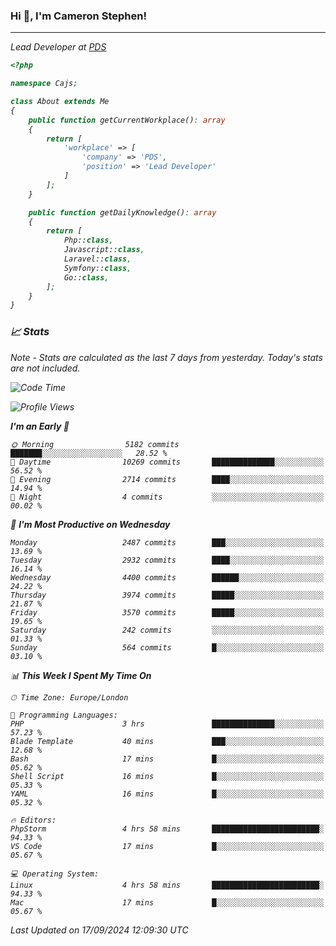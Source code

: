 ### Hi 👋, I'm Cameron Stephen!
<hr>
<p><em>Lead Developer at <a href="https://prindatasolutions.co.uk">PDS</a></p>


```php
<?php

namespace Cajs;

class About extends Me
{
    public function getCurrentWorkplace(): array
    {
        return [
            'workplace' => [
                'company' => 'PDS',
                'position' => 'Lead Developer'
            ]
        ];
    }

    public function getDailyKnowledge(): array
    {
        return [
            Php::class,
            Javascript::class,
            Laravel::class,
            Symfony::class,
            Go::class,
        ];
    }
}
```

### 📈 Stats
<p><em>Note - Stats are calculated as the last 7 days from yesterday. Today's stats are not included.</em></p>


<!--START_SECTION:waka-->
![Code Time](http://img.shields.io/badge/Code%20Time-3%2C941%20hrs%2055%20mins-blue)

![Profile Views](http://img.shields.io/badge/Profile%20Views-4-blue)

**I'm an Early 🐤** 

```text
🌞 Morning                5182 commits        ███████░░░░░░░░░░░░░░░░░░   28.52 % 
🌆 Daytime                10269 commits       ██████████████░░░░░░░░░░░   56.52 % 
🌃 Evening                2714 commits        ████░░░░░░░░░░░░░░░░░░░░░   14.94 % 
🌙 Night                  4 commits           ░░░░░░░░░░░░░░░░░░░░░░░░░   00.02 % 
```
📅 **I'm Most Productive on Wednesday** 

```text
Monday                   2487 commits        ███░░░░░░░░░░░░░░░░░░░░░░   13.69 % 
Tuesday                  2932 commits        ████░░░░░░░░░░░░░░░░░░░░░   16.14 % 
Wednesday                4400 commits        ██████░░░░░░░░░░░░░░░░░░░   24.22 % 
Thursday                 3974 commits        █████░░░░░░░░░░░░░░░░░░░░   21.87 % 
Friday                   3570 commits        █████░░░░░░░░░░░░░░░░░░░░   19.65 % 
Saturday                 242 commits         ░░░░░░░░░░░░░░░░░░░░░░░░░   01.33 % 
Sunday                   564 commits         █░░░░░░░░░░░░░░░░░░░░░░░░   03.10 % 
```


📊 **This Week I Spent My Time On** 

```text
🕑︎ Time Zone: Europe/London

💬 Programming Languages: 
PHP                      3 hrs               ██████████████░░░░░░░░░░░   57.23 % 
Blade Template           40 mins             ███░░░░░░░░░░░░░░░░░░░░░░   12.68 % 
Bash                     17 mins             █░░░░░░░░░░░░░░░░░░░░░░░░   05.62 % 
Shell Script             16 mins             █░░░░░░░░░░░░░░░░░░░░░░░░   05.33 % 
YAML                     16 mins             █░░░░░░░░░░░░░░░░░░░░░░░░   05.32 % 

🔥 Editors: 
PhpStorm                 4 hrs 58 mins       ████████████████████████░   94.33 % 
VS Code                  17 mins             █░░░░░░░░░░░░░░░░░░░░░░░░   05.67 % 

💻 Operating System: 
Linux                    4 hrs 58 mins       ████████████████████████░   94.33 % 
Mac                      17 mins             █░░░░░░░░░░░░░░░░░░░░░░░░   05.67 % 
```


 Last Updated on 17/09/2024 12:09:30 UTC
<!--END_SECTION:waka-->
